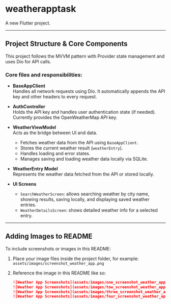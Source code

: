 # weatherapptask

A new Flutter project.

---

## Project Structure & Core Components

This project follows the MVVM pattern with Provider state management and uses Dio for API calls.

### Core files and responsibilities:

- **BaseAppClient**  
  Handles all network requests using Dio. It automatically appends the API key and other headers to every request.

- **AuthController**  
  Holds the API key and handles user authentication state (if needed). Currently provides the OpenWeatherMap API key.

- **WeatherViewModel**  
  Acts as the bridge between UI and data.
    - Fetches weather data from the API using `BaseAppClient`.
    - Stores the current weather result (`weatherEntry`).
    - Handles loading and error states.
    - Manages saving and loading weather data locally via SQLite.

- **WeatherEntry Model**  
  Represents the weather data fetched from the API or stored locally.

- **UI Screens**
    - `SearchWeatherScreen`: allows searching weather by city name, showing results, saving locally, and displaying saved weather entries.
    - `WeatherDetailsScreen`: shows detailed weather info for a selected entry.

---

## Adding Images to README

To include screenshots or images in this README:

1. Place your image files inside the project folder, for example:  
   `assets/images/screenshot_weather_app.png`

2. Reference the image in this README like so:

   ```md
   ![Weather App Screenshots](assets/images/one_screenshot_weather_app.png)
   ![Weather App Screenshots](assets/images/tow_screenshot_weather_app.png)
   ![Weather App Screenshots](assets/images/three_screenshot_weather_app.png)
   ![Weather App Screenshots](assets/images/four_screenshot_weather_app.png)

